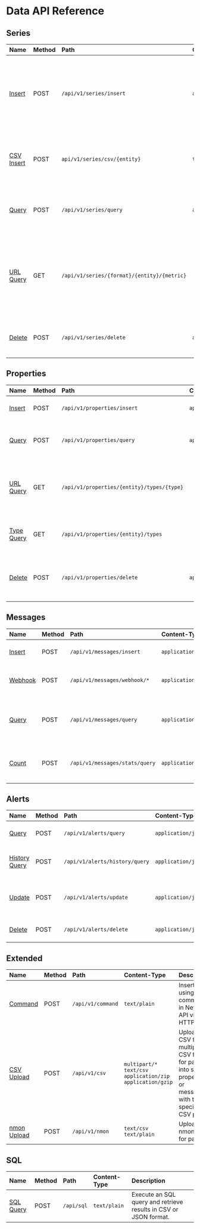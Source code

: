 # Data API Reference

## Series

| **Name** | **Method** | **Path** | **Content-Type** | **Description** |
|:---|:---|:---|:---|:---|
| [Insert](series/insert.md) | POST | `/api/v1/series/insert` | `application/json` | Insert a timestamped array of numbers for a given series identified by metric, entity, and series tags. |
| [CSV Insert](series/csv-insert.md) | POST | `api/v1/series/csv/{entity}` | `text/csv` | Insert series values for the specified entity and series tags in CSV format.|
| [Query](series/query.md) | POST | `/api/v1/series/query` | `application/json` | Retrieve series with timestamped values for specified filters.|
| [URL Query](series/url-query.md) | GET | `/api/v1/series/{format}/{entity}/{metric}` |  | Retrieve series values for the specified entity, metric, and optional series tags in CSV and JSON format. |
| [Delete](series/delete.md) | POST | `/api/v1/series/delete` | `application/json` | Delete series that match specified filters. |

## Properties

| **Name** | **Method** | **Path** | **Content-Type** | **Description** |
|:---|:---|:---|:---|:---|
| [Insert](properties/insert.md) | POST | `/api/v1/properties/insert` | `application/json` | Insert an array of properties. |
| [Query](properties/query.md) | POST | `/api/v1/properties/query` | `application/json` | Retrieve property records for specified filters. |
| [URL Query](properties/url-query.md) | GET | `/api/v1/properties/{entity}/types/{type}` |  | Retrieve property records for the specified entity and type. |
| [Type Query](properties/type-query.md) | GET | `/api/v1/properties/{entity}/types` |  | Retrieve an array of property types for the entity.  |
| [Delete](properties/delete.md) | POST | `/api/v1/properties/delete` | `application/json` | Delete property records that match specified filters. |

## Messages

| **Name** | **Method** | **Path** | **Content-Type** | **Description** |
|:---|:---|:---|:---|:---|
| [Insert](messages/insert.md) | POST | `/api/v1/messages/insert` | `application/json` | Insert an array of messages. |
| [Webhook](messages/webhook.md) | POST | `/api/v1/messages/webhook/*` | `application/json` | Convert the request into a message and store it. |
| [Query](messages/query.md) | POST | `/api/v1/messages/query` | `application/json` | Retrieve message records for the specified filters. |
| [Count](messages/count.md) | POST | `/api/v1/messages/stats/query` | `application/json` |  Calculate the number of messages per period.  |

## Alerts

| **Name** | **Method** | **Path** | **Content-Type** | **Description** |
|:---|:---|:---|:---|:---|
| [Query](alerts/query.md) | POST | `/api/v1/alerts/query` | `application/json` | Retrieve open alerts for specified filters. |
| [History Query](alerts/history-query.md) | POST | `/api/v1/alerts/history/query` | `application/json` | Retrieve a list of closed alerts matching specified fields. |
| [Update](alerts/update.md) | POST | `/api/v1/alerts/update` | `application/json` | Change acknowledgement status of the specified open alerts. |
| [Delete](alerts/delete.md) | POST | `/api/v1/alerts/delete` | `application/json` | Delete specified alerts by id from the memory store. |

## Extended

| **Name** | **Method** | **Path** | **Content-Type** | **Description** |
|:---|:---|:---|:---|:---|
| [Command](ext/command.md) | POST | `/api/v1/command` | `text/plain` | Insert data using commands in Network API via HTTP. |
| [CSV Upload](ext/csv-upload.md) | POST | `/api/v1/csv` | `multipart/*`<br>`text/csv`<br>`application/zip`<br>`application/gzip` | Upload CSV file or multiple CSV files for parsing into series, properties, or messages with the specified CSV parser. |
| [nmon Upload](ext/nmon-upload.md) | POST | `/api/v1/nmon` | `text/csv`<br>`text/plain` | Upload nmon file for parsing. |

## SQL

| **Name** | **Method** | **Path** | **Content-Type** | **Description** |
|:---|:---|:---|:---|:---|
| [SQL Query](../../sql/api.md) | POST | `/api/sql` | `text/plain` | Execute an SQL query and retrieve results in CSV or JSON format. |